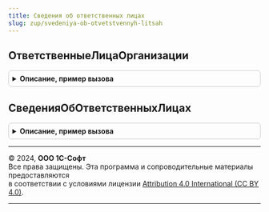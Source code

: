 ```yaml
---
title: Сведения об ответственных лицах
slug: zup/svedeniya-ob-otvetstvennyh-litsah
---
```



## ОтветственныеЛицаОрганизации
<details style="margin: 1em 0; padding: 0.5em; border: 1px solid #ccc; border-radius: 6px;">

<summary style="font-weight: bold; cursor: pointer;">Описание, пример вызова</summary>

```bsl

// Возвращает сведения об ответственных лицах организации.
//
// Параметры:
//	Организация		- СправочникСсылка.Организации - ссылка на организацию.
//	Сведения		- Строка - с идентификаторами, разделенными запятыми.
//	ДатаСведений	- Дата - дата получения сведений.
//
// Возвращаемое значение:
//	Структура - структура со свойствами, совпадающими с параметром «Сведения».
//		Допустимые идентификаторы запрашиваемых значений:
//				(совпадают с колонкой "Ключ" таблицы СведенияОбОтветственныхЛицах.ТаблицаОтветственныхЛицОрганизаций())
//				Руководитель						- Строка - руководитель организации.
//				ГлавныйБухгалтер					- Строка - главный бухгалтер организации.
//				Кассир								- Строка - кассир организации.
//				РуководительКадровойСлужбы			- Строка - Руководитель кадровой службы организации.
//				ОтветственныйЗаВУР 					- Строка - ответственный за военно-учетную работу.
//				ПредставительСФР 					- Строка - Уполномоченный представитель организации для СФР.
//				ОтветственныйЗаОхрануТруда			- Строка - ответственный за охрану труда.
//
Функция ОтветственныеЛицаОрганизации(Организация, Сведения, ДатаСведений = Неопределено) Экспорт
```

Пример вызова
```bsl
Результат = СведенияОбОтветственныхЛицах.ОтветственныеЛицаОрганизации(Организация, Сведения, ДатаСведений);
```
</details>

## СведенияОбОтветственныхЛицах
<details style="margin: 1em 0; padding: 0.5em; border: 1px solid #ccc; border-radius: 6px;">

<summary style="font-weight: bold; cursor: pointer;">Описание, пример вызова</summary>

```bsl

// Возвращает сведения об ответственных лицах организации.
//
// Параметры:
//		Организация - ссылка на организацию.
//		Сведения - строка с идентификаторами, разделенными запятыми.
//		ДатаСведений - дата получения сведений.
//
// Возвращаемое значение:
//		СтруктураДанных - структура со свойствами, совпадающими с параметром «Сведения».
//			Допустимые идентификаторы запрашиваемых значений:
//			Руководитель						- руководитель организации.
//			ДолжностьРуководителя				- должность руководителя.
//			ДолжностьРуководителяСтрокой		- представление должности руководителя.
//
//			ГлавныйБухгалтер					- главный бухгалтер организации.
//
//			Кассир								- кассир организации.
//			ДолжностьКассира					- должность кассира.
//			ДолжностьКассираСтрокой				- представление должности кассира.
//
//			РуководительКадровойСлужбы					- Руководитель кадровой службы организации.
//			ДолжностьРуководителяКадровойСлужбы			- должность руководителя кадровой службы организации.
//			ДолжностьРуководителяКадровойСлужбыСтрокой	- представление должности руководителя кадровой службы организации.
//
//			ОтветственныйЗаВУР 					- ответственный за военно-учетную работу.
//			ДолжностьОтветственногоЗаВУР 		- должность ответственного за военно-учетную работу.
//			ДолжностьОтветственногоЗаВУРСтрокой - представление должности ответственного за военно-учетную работу.
//
//			ПредставительСФР 					- Уполномоченный представитель организации для СФР.
//			ДолжностьПредставителяСФР 			- должность уполномоченного представителя организации для СФР.
//			ДолжностьПредставителяСФРСтрокой 	- представление должности уполномоченного представителя организации для СФР.
//
Функция СведенияОбОтветственныхЛицах(Организация, Сведения, ДатаСведений = Неопределено) Экспорт
```

Пример вызова
```bsl
Результат = СведенияОбОтветственныхЛицах.СведенияОбОтветственныхЛицах(Организация, Сведения, ДатаСведений);
```
</details>

---

© 2024, **ООО 1С-Софт**  
Все права защищены. Эта программа и сопроводительные материалы предоставляются  
в соответствии с условиями лицензии [Attribution 4.0 International (CC BY 4.0)](https://creativecommons.org/licenses/by/4.0/legalcode).

---

